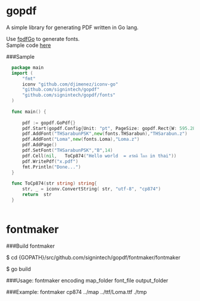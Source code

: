 gopdf
=====

A simple library for generating PDF written in Go lang.

Use [fpdfGo](https://github.com/signintech/fpdfGo) to generate fonts.<br />
Sample code [here](https://github.com/oneplus1000/gopdfusecase) 


###Sample
  ```go
	package main
	import (
		"fmt"
		iconv "github.com/djimenez/iconv-go"
		"github.com/signintech/gopdf"
		"github.com/signintech/gopdf/fonts"
	)
	
	func main() {
	
		pdf := gopdf.GoPdf{}
		pdf.Start(gopdf.Config{Unit: "pt", PageSize: gopdf.Rect{W: 595.28, H: 841.89}}) //595.28, 841.89 = A4
		pdf.AddFont("THSarabunPSK",new(fonts.THSarabun),"THSarabun.z")
		pdf.AddFont("Loma",new(fonts.Loma),"Loma.z")
		pdf.AddPage()
		pdf.SetFont("THSarabunPSK","B",14)
		pdf.Cell(nil,   ToCp874("Hello world  = สวัสดี โลก in thai"))
		pdf.WritePdf("x.pdf")
		fmt.Println("Done...")
	}
	
	func ToCp874(str string) string{
		str, _ = iconv.ConvertString( str, "utf-8", "cp874") 
		return  str
	}
	
  ```
	
fontmaker
======

###Build fontmaker

$ cd {GOPATH}/src/github.com/signintech/gopdf/fontmaker/fontmaker

$ go build

###Usage:
	fontmaker encoding map_folder font_file output_folder

###Example:
	fontmaker cp874 ../map  ../ttf/Loma.ttf ./tmp 


